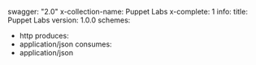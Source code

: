 swagger: "2.0"
x-collection-name: Puppet Labs
x-complete: 1
info:
  title: Puppet Labs
  version: 1.0.0
schemes:
- http
produces:
- application/json
consumes:
- application/json